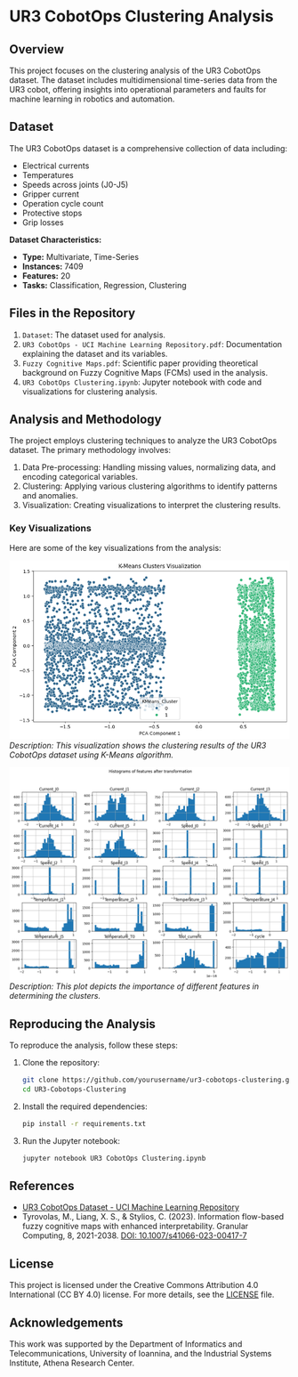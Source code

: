 # UR3 CobotOps Clustering Analysis

## Overview
This project focuses on the clustering analysis of the UR3 CobotOps dataset. The dataset includes multidimensional time-series data from the UR3 cobot, offering insights into operational parameters and faults for machine learning in robotics and automation.

## Dataset
The UR3 CobotOps dataset is a comprehensive collection of data including:
- Electrical currents
- Temperatures
- Speeds across joints (J0-J5)
- Gripper current
- Operation cycle count
- Protective stops
- Grip losses

**Dataset Characteristics:**
- **Type:** Multivariate, Time-Series
- **Instances:** 7409
- **Features:** 20
- **Tasks:** Classification, Regression, Clustering

## Files in the Repository
1. `Dataset`: The dataset used for analysis.
2. `UR3 CobotOps - UCI Machine Learning Repository.pdf`: Documentation explaining the dataset and its variables.
3. `Fuzzy Cognitive Maps.pdf`: Scientific paper providing theoretical background on Fuzzy Cognitive Maps (FCMs) used in the analysis.
4. `UR3 CobotOps Clustering.ipynb`: Jupyter notebook with code and visualizations for clustering analysis.

## Analysis and Methodology
The project employs clustering techniques to analyze the UR3 CobotOps dataset. The primary methodology involves:
1. Data Pre-processing: Handling missing values, normalizing data, and encoding categorical variables.
2. Clustering: Applying various clustering algorithms to identify patterns and anomalies.
3. Visualization: Creating visualizations to interpret the clustering results.

### Key Visualizations
Here are some of the key visualizations from the analysis:

![Clustering Results](images/clustering_results.png)
*Description: This visualization shows the clustering results of the UR3 CobotOps dataset using K-Means algorithm.*

![Feature Importance](images/feature_importance.png)
*Description: This plot depicts the importance of different features in determining the clusters.*

## Reproducing the Analysis
To reproduce the analysis, follow these steps:

1. Clone the repository:
    ```sh
    git clone https://github.com/yourusername/ur3-cobotops-clustering.git
    cd UR3-Cobotops-Clustering
    ```

2. Install the required dependencies:
    ```sh
    pip install -r requirements.txt
    ```

3. Run the Jupyter notebook:
    ```sh
    jupyter notebook UR3 CobotOps Clustering.ipynb
    ```

## References
- [UR3 CobotOps Dataset - UCI Machine Learning Repository](https://archive.ics.uci.edu/dataset/963/ur3+cobotops)
- Tyrovolas, M., Liang, X. S., & Stylios, C. (2023). Information flow-based fuzzy cognitive maps with enhanced interpretability. Granular Computing, 8, 2021-2038. [DOI: 10.1007/s41066-023-00417-7](https://doi.org/10.1007/s41066-023-00417-7)

## License
This project is licensed under the Creative Commons Attribution 4.0 International (CC BY 4.0) license. For more details, see the [LICENSE](LICENSE) file.

## Acknowledgements
This work was supported by the Department of Informatics and Telecommunications, University of Ioannina, and the Industrial Systems Institute, Athena Research Center.

